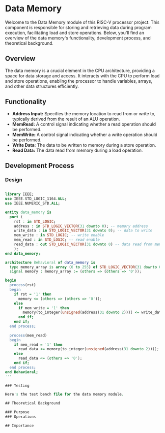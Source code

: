 # Data Memory

Welcome to the Data Memory module of this RISC-V processor project. This component is responsible for storing and retrieving data during program execution, facilitating load and store operations. Below, you'll find an overview of the data memory's functionality, development process, and theoretical background.

## Overview
The data memory is a crucial element in the CPU architecture, providing a space for data storage and access. It interacts with the CPU to perform load and store operations, enabling the processor to handle variables, arrays, and other data structures efficiently.

## Functionality
- **Address Input:** Specifies the memory location to read from or write to, typically derived from the result of an ALU operation.
- **MemRead:** A control signal indicating whether a read operation should be performed.
- **MemWrite:** A control signal indicating whether a write operation should be performed.
- **Write Data:** The data to be written to memory during a store operation.
- **Read Data:** The data read from memory during a load operation.

## Development Process

### Design
<div style="max-width: 800px; overflow-x: auto;">
    
```VHDL
library IEEE;
use IEEE.STD_LOGIC_1164.ALL;
use IEEE.NUMERIC_STD.ALL;

entity data_memory is
  port (
    rst : in STD_LOGIC;
    address : in STD_LOGIC_VECTOR(31 downto 0); -- memory address
    write_data : in STD_LOGIC_VECTOR(31 downto 0); -- data to write
    mem_write : in STD_LOGIC; -- write enable
    mem_read : in STD_LOGIC; -- read enable
    read_data : out STD_LOGIC_VECTOR(31 downto 0) -- data read from memory
    );
end data_memory;

architecture Behavioral of data_memory is
  type memory_array is array (0 to 255) of STD_LOGIC_VECTOR(31 downto 0);
  signal memory : memory_array := (others => (others => '0'));

begin
  process(rst)
  begin
    if rst = '1' then
      memory <= (others => (others => '0'));
    else
      if mem_write = '1' then
        memory(to_integer(unsigned(address(31 downto 2)))) <= write_data;
      end if;
    end if;
  end process;
      
  process(mem_read)
  begin
    if mem_read = '1' then
      read_data <= memory(to_integer(unsigned(address(31 downto 2))));
    else
      read_data <= (others => '0');
    end if;
  end process;
end Behavioral;
'''

### Testing

Here's the test bench file for the data memory module.

## Theoretical Background

### Purpose
### Operations

## Importance

